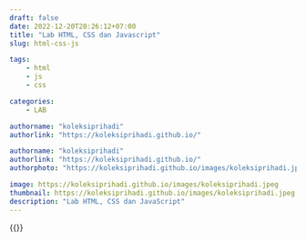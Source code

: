 ```yaml
---
draft: false
date: 2022-12-20T20:26:12+07:00
title: "Lab HTML, CSS dan Javascript"
slug: html-css-js

tags:
    - html
    - js
    - css

categories:
    - LAB

authorname: "koleksiprihadi"
authorlink: "https://koleksiprihadi.github.io/"

authorname: "koleksiprihadi"
authorlink: "https://koleksiprihadi.github.io/"
authorphoto: "https://koleksiprihadi.github.io/images/koleksiprihadi.jpeg"

image: https://koleksiprihadi.github.io/images/koleksiprihadi.jpeg
thumbnail: https://koleksiprihadi.github.io/images/koleksiprihadi.jpeg
description: "Lab HTML, CSS dan JavaScript"
---
```

{{<lab>}}
